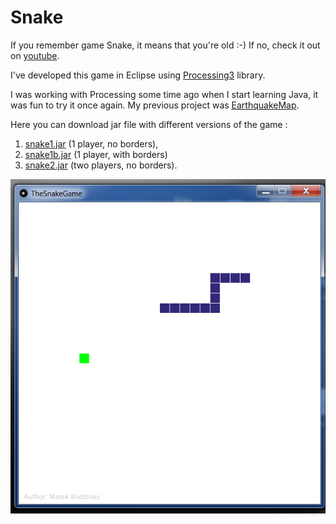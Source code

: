 # Snake

If you remember game Snake, it means that you're old :-) If no, check it out on [youtube](https://www.youtube.com/watch?v=wDbTP0B94AM).

I've developed this game in Eclipse using [Processing3](https://processing.org/) library. 

I was working with Processing some time ago when I start learning Java, it was fun to try it once again. My previous project was [EarthquakeMap](https://github.com/marekbodziony/Module6_EarthquakeMap).

Here you can download jar file with different versions of the game : 
1) [snake1.jar](https://github.com/marekbodziony/Snake/raw/master/Snake1.jar) (1 player, no borders), 
2) [snake1b.jar](https://github.com/marekbodziony/Snake/raw/master/Snake1b.jar) (1 player, with borders) 
3) [snake2.jar](https://github.com/marekbodziony/Snake/raw/master/Snake2.jar) (two players, no borders).

<img src="https://raw.githubusercontent.com/marekbodziony/Snake/master/snake.png">



